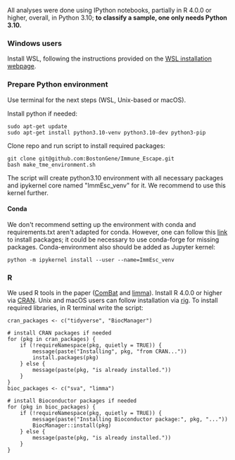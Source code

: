 All analyses were done using IPython notebooks, partially in R 4.0.0 or higher, overall, in Python 3.10; **to classify a sample, one only needs Python 3.10.**  

### Windows users
Install WSL, following the instructions provided on the [WSL installation webpage](https://learn.microsoft.com/en-us/windows/wsl/install).

### Prepare Python environment
Use terminal for the next steps (WSL, Unix-based or macOS).

Install python if needed:

    sudo apt-get update 
    sudo apt-get install python3.10-venv python3.10-dev python3-pip

Clone repo and run script to install required packages:

    git clone git@github.com:BostonGene/Immune_Escape.git
    bash make_tme_environment.sh

The script will create python3.10 environment with all necessary packages and ipykernel core named "ImmEsc_venv" for it. We recommend to use this kernel further.

#### Conda
We don't recommend setting up the environment with conda and requirements.txt aren't adapted for conda. However, one can follow this [link](https://docs.conda.io/projects/conda/en/latest/user-guide/concepts/installing-with-conda.html) to install packages; it could be necessary to use conda-forge for missing packages. Conda-environment also should be added as Jupyter kernel:

    python -m ipykernel install --user --name=ImmEsc_venv

### R
We used R tools in the paper ([ComBat](https://rdrr.io/bioc/sva/man/ComBat.html) and [limma](https://www.bioconductor.org/packages/release/bioc/html/limma.html)). Install R 4.0.0 or higher via [CRAN](https://cran.r-project.org/). Unix and macOS users can follow installation via [rig](https://github.com/r-lib/rig). To install required libraries, in R terminal write the script:

```
cran_packages <- c("tidyverse", "BiocManager")

# install CRAN packages if needed
for (pkg in cran_packages) {
    if (!requireNamespace(pkg, quietly = TRUE)) {
        message(paste("Installing", pkg, "from CRAN..."))
        install.packages(pkg)
    } else {
        message(paste(pkg, "is already installed."))
    }
}
bioc_packages <- c("sva", "limma")

# install Bioconductor packages if needed
for (pkg in bioc_packages) {
    if (!requireNamespace(pkg, quietly = TRUE)) {
        message(paste("Installing Bioconductor package:", pkg, "..."))
        BiocManager::install(pkg)
    } else {
        message(paste(pkg, "is already installed."))
    }
}

```
